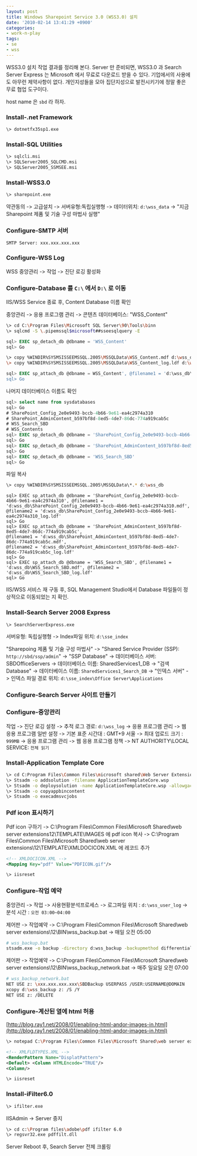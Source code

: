```yaml
---
layout: post
title: Windows Sharepoint Service 3.0 (WSS3.0) 설치
date: '2010-02-14 13:41:29 +0900'
categories:
- work-n-play
tags:
- se
- wss
---
```


WSS3.0 설치 작업 결과를 정리해 본다. Server 만 준비되면, WSS3.0 과 Search Server Express 는 Microsoft 에서 무료로 다운로드 받을 수 있다. 기업에서의 사용에도 아무런 제약사항이 없다. 개인지성들을 모아 집단지성으로 발전시키기에 정말 좋은 무료 협업 도구이다.

host name 은 `sbd` 라 하자.

### Install-.net Framework

```bash
\> dotnetfx35sp1.exe
```

### Install-SQL Utilities

```bash
\> sqlcli.msi
\> SQLServer2005_SQLCMD.msi
\> SQLServer2005_SSMSEE.msi
```

### Install-WSS3.0

```bash
\> sharepoint.exe
```

약관동의 -> 고급설치 -> 서버유형:독립실행형 -> 데이터위치: `d:\wss_data` -> "지금 Sharepoint 제품 및 기술 구성 마법사 실행"

<!--more-->

### Configure-SMTP 서버

```
SMTP Server: xxx.xxx.xxx.xxx
```

### Configure-WSS Log

WSS 중앙관리 -> 작업 -> 진단 로깅 활성화

### Configure-Database 를 `C:\` 에서 `D:\` 로 이동

IIS/WSS Service 종료 후, Content Database 이름 확인

중앙관리 -> 응용 프로그램 관리 -> 콘텐츠 데이터베이스: "WSS_Content"

```bash
\> cd C:\Program Files\Microsoft SQL Server\90\Tools\binn
\> sqlcmd -S \.pipemssql$microsoft##sseesqlquery -E
```

```sql
sql> EXEC sp_detach_db @dbname = 'WSS_Content'
sql> Go
```

```bash
\> copy %WINDIR%SYSMSISSEEMSSQL.2005\MSSQLData\WSS_Content.mdf d:\wss_db\
\> copy %WINDIR%SYSMSISSEEMSSQL.2005\MSSQLData\WSS_Content_log.ldf d:\wss_db\
```

```sql
sql> EXEC sp_attach_db @dbname = WSS_Content', @filename1 = 'd:\wss_db\WSS_Content.mdf', @filename2 = 'd:\wss_db\WSS_Content_log.ldf'
sql> Go
```

나머지 데이터베이스 이름도 확인

```sql
sql> select name from sysdatabases
sql> Go
# SharePoint_Config_2e0e9493-bccb-4b66-9e61-ea4c2974a310
# SharePoint_AdminContent_b597bf8d-8ed5-4de7-86dc-774a919cab5c
# WSS_Search_SBD
# WSS_Contents
sql> EXEC sp_detach_db @dbname = 'SharePoint_Config_2e0e9493-bccb-4b66-9e61-ea4c2974a310'
sql> Go
sql> EXEC sp_detach_db @dbname = 'SharePoint_AdminContent_b597bf8d-8ed5-4de7-86dc-774a919cab5c'
sql> Go
sql> EXEC sp_detach_db @dbname = 'WSS_Search_SBD'
sql> Go
```

파일 복사

```bash
\> copy %WINDIR%SYSMSISSEEMSSQL.2005\MSSQLData\*.* d:\wss_db
```

```
sql> EXEC sp_attach_db @dbname = 'SharePoint_Config_2e0e9493-bccb-4b66-9e61-ea4c2974a310', @filename1 = 'd:wss_db\SharePoint_Config_2e0e9493-bccb-4b66-9e61-ea4c2974a310.mdf',
@filename2 = 'd:wss_db\SharePoint_Config_2e0e9493-bccb-4b66-9e61-ea4c2974a310_log.ldf'
sql> Go
sql> EXEC sp_attach_db @dbname = 'SharePoint_AdminContent_b597bf8d-8ed5-4de7-86dc-774a919cab5c',
@filename1 = 'd:wss_db\SharePoint_AdminContent_b597bf8d-8ed5-4de7-86dc-774a919cab5c.mdf',
@filename2 = 'd:wss_db\SharePoint_AdminContent_b597bf8d-8ed5-4de7-86dc-774a919cab5c_log.ldf'
sql> Go
sql> EXEC sp_attach_db @dbname = 'WSS_Search_SBD', @filename1 = 'd:wss_db\WSS_Search_SBD.mdf', @filename2 = 'd:wss_db\WSS_Search_SBD_log.ldf'
sql> Go
```

IIS/WSS 서비스 재 구동 후, SQL Management Studio에서 Database 파일들이 정상적으로 이동되었는 지 확인.

### Install-Search Server 2008 Express

```bash
\> SearchServerExpress.exe
```

서버유형: 독립실행형 -> Index파일 위치: `d:\sse_index`

"Sharepoing 제품 및 기술 구성 마법사" -> "Shared Service Provider (SSP): `http://sbd/ssp/admin`" -> "SSP Database" -> 데이터베이스 서버: SBDOfficeServers -> 데이터베이스 이름: SharedServices1_DB -> "검색 Database" -> 데이터베이스 이름: `SharedServices1_Search_DB` -> "인덱스 서버" -> 인덱스 파일 경로 위치: `d:\sse_index\Office Server\Applications`

### Configure-Search Server 사이트 만들기

### Configure-중앙관리

작업 -> 진단 로깅 설정 -> 추적 로그 경로: `d:\wss_log` -> 응용 프로그램 관리 -> 웹 응용 프로그램 일반 설정 -> 기본 표준 시간대 : GMT+9 서울 -> 최대 업로드 크기 : `999MB` -> 응용 프로그램 관리 -> 웹 응용 프로그램 정책 -> NT AUTHORITY\LOCAL SERVICE: `전체 읽기`

### Install-Application Template Core

```bash
\> cd C:Program Files\Common Files\microsoft shared\Web Server Extensions12\BIN
\> Stsadm -o addsolution -filename ApplicationTemplateCore.wsp
\> Stsadm -o deploysolution -name ApplicationTemplateCore.wsp -allowgacdeployment -immediate
\> Stsadm -o copyappbincontent
\> Stsadm -o execadmsvcjobs
```

### Pdf icon 표시하기

Pdf icon 구하기 -> C:\Program Files\Common Files\Microsoft Shared\web server extensions12\TEMPLATE\IMAGES 에 pdf icon 복사 -> C:\Program Files\Common Files\Microsoft Shared\web server extensions\12\TEMPLATE\XMLDOCICON.XML 에 레코드 추가

```xml
<!-- XMLDOCICON.XML -->
<Mapping Key="pdf" Value="PDFICON.gif"/>
```

```bash
\> iisreset
```

### Configure-작업 예약

중앙관리 -> 작업 -> 사용현황분석프로세스 -> 로그파일 위치 : `d:\wss_user_log` -> 분석 시간 : `오전 03:00~04:00`

제어판 -> 작업예약 -> C:\Program Files\Common Files\Microsoft Shared\web server extensions\12\BIN\wss_backup.bat -> 매일 오전 05:00

```bash
# wss_backup.bat
stsadm.exe -o backup -directory d:wss_backup -backupmethod differential
```

제어판 -> 작업예약 -> C:\Program Files\Common Files\Microsoft Shared\web server extensions\12\BIN\wss_backup_network.bat -> 매주 일요일 오전 07:00

```bash
# wss_backup_network.bat
NET USE z: \xxx.xxx.xxx.xxx\SBDBackup USERPASS /USER:USERNAME@DOMAIN
xcopy d:\wss_backup z: /S /Y
NET USE z: /DELETE
```

### Configure-계산된 열에 html 허용

[http://blog.ray1.net/2008/01/enabling-html-andor-images-in.html](http://blog.ray1.net/2008/01/enabling-html-andor-images-in.html)

```bash
\> notepad C:\Program Files\Common Files\Microsoft Shared\web server extensions\12\TEMPLATE\XMLFLDTYPES.XML
```

```xml
<!-- XMLFLDTYPES.XML -->
<RenderPattern Name="DisplatPattern">
<Default> <Column HTMLEncode="TRUE"/>
<Column/>
```

```bash
\> iisreset
```

### Install-iFilter6.0

```bash
\> ifilter.exe
```

IISAdmin -> Server 중지

```bash
\> cd c:\Program files\adobe\pdf ifilter 6.0
\> regsvr32.exe pdffilt.dll
```

Server Reboot 후, Search Server 전체 크롤링
